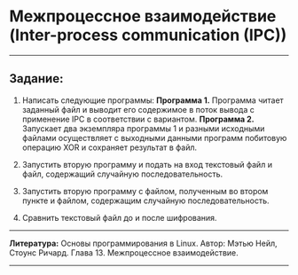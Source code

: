 # Межпроцессное взаимодействие (Inter-process communication (IPC))

---

## Задание:
1. Написать следующие программы:
   **Программа 1.** Программа читает заданный файл и выводит его содержимое в поток вывода с применение IPC в соответствии с вариантом.
   **Программа 2.** Запускает два экземпляра программы 1 и разными исходными файлами осуществляет с выходными данными программ побитовую операцию XOR и сохраняет результат в файл.

2. Запустить вторую программу и подать на вход текстовый файл и файл, содержащий случайную последовательность.
3. Запустить вторую программу с файлом, полученным во втором пункте и файлом, содержащим случайную последовательность.
4. Сравнить текстовый файл до и после шифрования.

---

**Литература:** Основы программирования в Linux. Автор: Мэтью Нейл, Стоунс Ричард. Глава 13. Межпроцессное взаимодействие.

---
